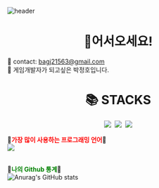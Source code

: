 ![header](https://capsule-render.vercel.app/api?type=waving&animation=scaleIn&color=gradient&height=300&section=header&text=Parkjung2016's%20Github&fontSize=55&fontAlign=60&stroke=00FF00&strokeWidth=.6)

# <center>🎉**어서오세요!**</center>
💌 contact: bagj21563@gmail.com  
🎩 게임개발자가 되고싶은 박정호입니다.

# <center>📚 STACKS</center>
<p><center><img src="https://img.shields.io/badge/C-black.svg?style=flat&logo=C&logoColor=white">&nbsp;&nbsp;<img src="https://img.shields.io/badge/CSharp-gray.svg?style=flat&logo=c#">&nbsp;&nbsp;<img src="https://img.shields.io/badge/C++-239DFF.svg?style=flat&logo=c%2B%2B&logoColor=00599C"></center></p>




🍅<span style="color:red">**가장 많이 사용하는 프로그래밍 언어**</span>🍅  
<img src="https://github-readme-stats.vercel.app/api/top-langs/?username=Parkjung2016&layout=compact"><br><br>




🥝<span style="color:green">**나의 Github 통계**</span>🥝  
![Anurag's GitHub stats](https://github-readme-stats.vercel.app/api?username=Parkjung2016&show_icons=true&theme=radical)



